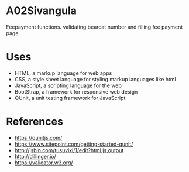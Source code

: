 # A02Sivangula

Feepayment functions. 
validating bearcat number and filling fee payment page

# Uses

- HTML, a markup language for web apps
- CSS, a style sheet language for styling markup languages like html
- JavaScript, a scripting language for the web
- BootStrap, a framework for responsive web design
- QUnit, a unit testing framework for JavaScript

# References

- https://qunitjs.com/
- https://www.sitepoint.com/getting-started-qunit/
- http://jsbin.com/tusuvixi/1/edit?html,js,output
- http://dillinger.io/
- https://validator.w3.org/
